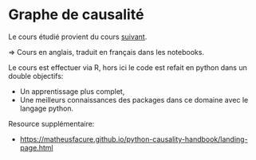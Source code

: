 # Graphe de causalité

Le cours étudié provient du cours [suivant](https://www.udemy.com/course/causal-data-science/).

=> Cours en anglais, traduit en français dans les notebooks.

Le cours est effectuer via R, hors ici le code est refait en python dans un double objectifs:
- Un apprentissage plus complet,
- Une meilleurs connaissances des packages dans ce domaine avec le langage python.

Resource supplémentaire:
- https://matheusfacure.github.io/python-causality-handbook/landing-page.html 
